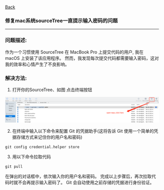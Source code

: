 [Back](README.md)

### 修复mac系统sourceTree一直提示输入密码的问题

<hr>

### 问题描述:

作为一个习惯使用 SourceTree 在 MacBook Pro 上提交代码的用户, 我在 macOS 上安装了该应用程序。
然而，我发现每次提交代码都需要输入密码，这对我的效率和心情产生了不良影响。

### 解决方法:
1) 打开你的SourceTree、如图 点击终端按钮

![sourcetree](https://raw.githubusercontent.com/Elliot518/mcp-oss-repo/main/other/sourcetree_issue1.png)

2) 在终端中输入以下命令来配置 Git 的凭据助手(这将告诉 Git 使用一个简单的凭据存储方式来记住你的用户名和密码)
```
git config credential.helper store
```

3) 用以下命令拉取代码
```
git pull
```

在弹出的对话框中，依次输入你的用户名和密码。
完成以上步骤后，再次拉取代码时就不会再提示输入密码了。
Git 会自动使用之前存储的凭据进行身份验证。
